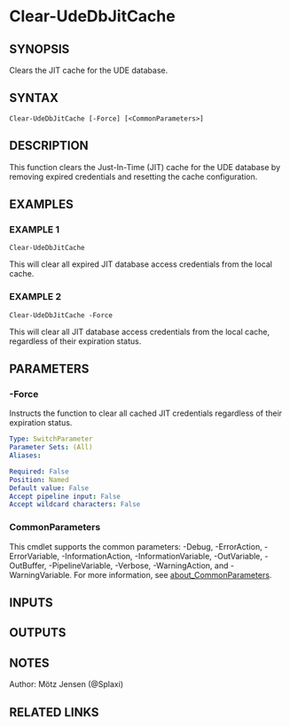 ﻿---
external help file: d365bap.tools-help.xml
Module Name: d365bap.tools
online version:
schema: 2.0.0
---

# Clear-UdeDbJitCache

## SYNOPSIS
Clears the JIT cache for the UDE database.

## SYNTAX

```
Clear-UdeDbJitCache [-Force] [<CommonParameters>]
```

## DESCRIPTION
This function clears the Just-In-Time (JIT) cache for the UDE database by removing expired credentials and resetting the cache configuration.

## EXAMPLES

### EXAMPLE 1
```
Clear-UdeDbJitCache
```

This will clear all expired JIT database access credentials from the local cache.

### EXAMPLE 2
```
Clear-UdeDbJitCache -Force
```

This will clear all JIT database access credentials from the local cache, regardless of their expiration status.

## PARAMETERS

### -Force
Instructs the function to clear all cached JIT credentials regardless of their expiration status.

```yaml
Type: SwitchParameter
Parameter Sets: (All)
Aliases:

Required: False
Position: Named
Default value: False
Accept pipeline input: False
Accept wildcard characters: False
```

### CommonParameters
This cmdlet supports the common parameters: -Debug, -ErrorAction, -ErrorVariable, -InformationAction, -InformationVariable, -OutVariable, -OutBuffer, -PipelineVariable, -Verbose, -WarningAction, and -WarningVariable. For more information, see [about_CommonParameters](http://go.microsoft.com/fwlink/?LinkID=113216).

## INPUTS

## OUTPUTS

## NOTES
Author: Mötz Jensen (@Splaxi)

## RELATED LINKS
